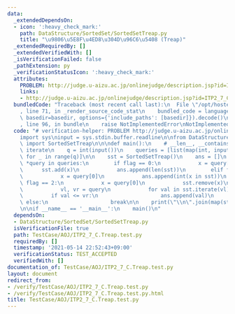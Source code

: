 ```yaml
---
data:
  _extendedDependsOn:
  - icon: ':heavy_check_mark:'
    path: DataStructure/SortedSet/SortedSetTreap.py
    title: "\u9806\u5E8F\u4ED8\u304D\u96C6\u5408 (Treap)"
  _extendedRequiredBy: []
  _extendedVerifiedWith: []
  _isVerificationFailed: false
  _pathExtension: py
  _verificationStatusIcon: ':heavy_check_mark:'
  attributes:
    PROBLEM: http://judge.u-aizu.ac.jp/onlinejudge/description.jsp?id=ITP2_7_C
    links:
    - http://judge.u-aizu.ac.jp/onlinejudge/description.jsp?id=ITP2_7_C
  bundledCode: "Traceback (most recent call last):\n  File \"/opt/hostedtoolcache/Python/3.9.5/x64/lib/python3.9/site-packages/onlinejudge_verify/documentation/build.py\"\
    , line 71, in _render_source_code_stat\n    bundled_code = language.bundle(stat.path,\
    \ basedir=basedir, options={'include_paths': [basedir]}).decode()\n  File \"/opt/hostedtoolcache/Python/3.9.5/x64/lib/python3.9/site-packages/onlinejudge_verify/languages/python.py\"\
    , line 96, in bundle\n    raise NotImplementedError\nNotImplementedError\n"
  code: "# verification-helper: PROBLEM http://judge.u-aizu.ac.jp/onlinejudge/description.jsp?id=ITP2_7_C\n\
    import sys\ninput = sys.stdin.buffer.readline\n\nfrom DataStructure.SortedSet.SortedSetTreap\
    \ import SortedSetTreap\n\n\ndef main():\n    # __len__, __contains__, add, remove,\
    \ iterate\n    q = int(input())\n    queries = [list(map(int, input().split()))\
    \ for _ in range(q)]\n\n    sst = SortedSetTreap()\n    ans = []\n    for flag,\
    \ *query in queries:\n        if flag == 0:\n            x = query[0]\n      \
    \      sst.add(x)\n            ans.append(len(sst))\n        elif flag == 1:\n\
    \            x = query[0]\n            ans.append(int(x in sst))\n        elif\
    \ flag == 2:\n            x = query[0]\n            sst.remove(x)\n        else:\n\
    \            vl, vr = query\n            for val in sst.iterate(vl):\n       \
    \         if val <= vr:\n                    ans.append(val)\n               \
    \ else:\n                    break\n\n    print(\"\\n\".join(map(str, ans)))\n\
    \n\nif __name__ == '__main__':\n    main()\n"
  dependsOn:
  - DataStructure/SortedSet/SortedSetTreap.py
  isVerificationFile: true
  path: TestCase/AOJ/ITP2_7_C.Treap.test.py
  requiredBy: []
  timestamp: '2021-05-14 22:52:43+09:00'
  verificationStatus: TEST_ACCEPTED
  verifiedWith: []
documentation_of: TestCase/AOJ/ITP2_7_C.Treap.test.py
layout: document
redirect_from:
- /verify/TestCase/AOJ/ITP2_7_C.Treap.test.py
- /verify/TestCase/AOJ/ITP2_7_C.Treap.test.py.html
title: TestCase/AOJ/ITP2_7_C.Treap.test.py
---
```

